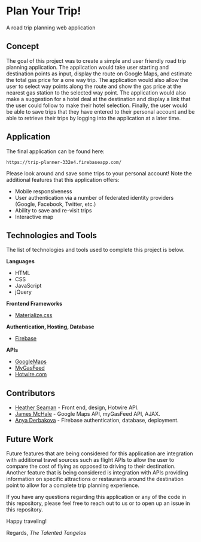 # Plan Your Trip!

A road trip planning web application

## Concept

The goal of this project was to create a simple and user friendly road trip planning application. The application would take user starting and destination points as input, display the route on Google Maps, and estimate the total gas price for a one way trip. The application would also allow the user to select way points along the route and show the gas price at the nearest gas station to the selected way point. The application would also make a suggestion for a hotel deal at the destination and display a link that the user could follow to make their hotel selection. Finally, the user would be able to save trips that they have entered to their personal account and be able to retrieve their trips by logging into the application at a later time.

## Application

The final application can be found here:
	
	https://trip-planner-332e4.firebaseapp.com/

Please look around and save some trips to your personal account! Note the additional features that this application offers:

* Mobile responsiveness
* User authentication via a number of federated identity providers (Google, Facebook, Twitter, etc.)
* Ability to save and re-visit trips
* Interactive map

## Technologies and Tools

The list of technologies and tools used to complete this project is below.

**Languages**
	
* HTML
* CSS
* JavaScript
* jQuery

**Frontend Frameworks**

* [Materialize.css](http://materializecss.com/)

**Authentication, Hosting, Database**

* [Firebase](https://firebase.google.com/)

**APIs**

* [GoogleMaps](https://developers.google.com/maps/web/)
* [MyGasFeed](http://www.mygasfeed.com/keys/intro)
* [Hotwire.com](http://developer.hotwire.com/)

## Contributors

* [Heather Seaman](https://github.com/seamanhd) - Front end, design, Hotwire API.
* [James McHale](https://github.com/aaronjaymus) - Google Maps API, myGasFeed API, AJAX.
* [Anya Derbakova](https://github.com/angrbrd) - Firebase authentication, database, deployment.

## Future Work

Future features that are being considered for this application are integration with additional travel sources such as flight APIs to allow the user to compare the cost of flying as opposed to driving to their destination. Another feature that is being considered is integration with APIs providing information on specific attractions or restaurants around the destination point to allow for a complete trip planning experience.

If you have any questions regarding this application or any of the code in this repository, please feel free to reach out to us or to open up an issue in this repository. 

Happy traveling!

Regards, *The Talented Tangelos*